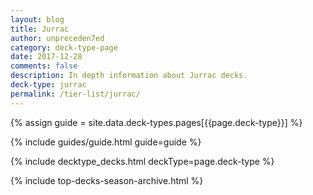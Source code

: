 ```yaml
---
layout: blog
title: Jurrac
author: unpreceden7ed
category: deck-type-page
date: 2017-12-28
comments: false
description: In depth information about Jurrac decks.
deck-type: jurrac
permalink: /tier-list/jurrac/
---
```


{% assign guide = site.data.deck-types.pages[{{page.deck-type}}] %}

{% include guides/guide.html guide=guide %}

{% include decktype_decks.html deckType=page.deck-type %}

{% include top-decks-season-archive.html %}